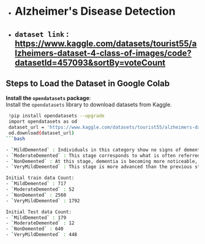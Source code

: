 - # Alzheimer's Disease Detection

- ## `dataset link` : https://www.kaggle.com/datasets/tourist55/alzheimers-dataset-4-class-of-images/code?datasetId=457093&sortBy=voteCount

## Steps to Load the Dataset in Google Colab

**Install the `opendatasets` package**:  
    Install the `opendatasets` library to download datasets from Kaggle.
   ```bash
    !pip install opendatasets --upgrade
    import opendatasets as od
    dataset_url = 'https://www.kaggle.com/datasets/tourist55/alzheimers-dataset-4-class-of-images'
    od.download(dataset_url)
   ```bash

- `MildDemented` : Individuals in this category show no signs of dementia. This is the control group used for comparison. **Not severe**.
- `ModerateDemented` : This stage corresponds to what is often referred to as early-stage dementia or mild cognitive impairment (MCI).**Mild**, but starting to impact daily functioning.
- `NonDemented` : At this stage, dementia is becoming more noticeable, and individuals may start requiring some assistance in their daily lives. **Moderate** (but still in the earlier stages of dementia).
- `VeryMildDemented` : This stage is more advanced than the previous stages. Individuals experience significant memory loss, confusion, and reduced ability to function independently. It corresponds to mid-stage Alzheimer’s. **Severe** (often requires full-time care and supervision).

Initial train data Count:
- `MildDemented` : 717
- `ModerateDemented` : 52
- `NonDemented` : 2560
- `VeryMildDemented` : 1792

Initial Test data Count:
- `MildDemented` : 179
- `ModerateDemented` : 12
- `NonDemented` : 640
- `VeryMildDemented` : 448
